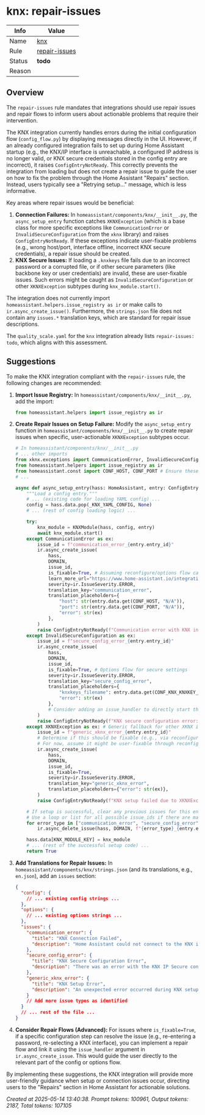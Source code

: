 # knx: repair-issues

| Info   | Value                                                                    |
|--------|--------------------------------------------------------------------------|
| Name   | [knx](https://www.home-assistant.io/integrations/knx/) |
| Rule   | [repair-issues](https://developers.home-assistant.io/docs/core/integration-quality-scale/rules/repair-issues)                                                     |
| Status | **todo**                                                                 |
| Reason |                                                                          |

## Overview

The `repair-issues` rule mandates that integrations should use repair issues and repair flows to inform users about actionable problems that require their intervention.

The KNX integration currently handles errors during the initial configuration flow (`config_flow.py`) by displaying messages directly in the UI. However, if an already configured integration fails to set up during Home Assistant startup (e.g., the KNX/IP interface is unreachable, a configured IP address is no longer valid, or KNX secure credentials stored in the config entry are incorrect), it raises `ConfigEntryNotReady`. This correctly prevents the integration from loading but does not create a repair issue to guide the user on how to fix the problem through the Home Assistant "Repairs" section. Instead, users typically see a "Retrying setup..." message, which is less informative.

Key areas where repair issues would be beneficial:
1.  **Connection Failures:** In `homeassistant/components/knx/__init__.py`, the `async_setup_entry` function catches `XKNXException` (which is a base class for more specific exceptions like `CommunicationError` or `InvalidSecureConfiguration` from the `xknx` library) and raises `ConfigEntryNotReady`. If these exceptions indicate user-fixable problems (e.g., wrong host/port, interface offline, incorrect KNX secure credentials), a repair issue should be created.
2.  **KNX Secure Issues:** If loading a `.knxkeys` file fails due to an incorrect password or a corrupted file, or if other secure parameters (like backbone key or user credentials) are invalid, these are user-fixable issues. Such errors might be caught as `InvalidSecureConfiguration` or other `XKNXException` subtypes during `knx_module.start()`.

The integration does not currently import `homeassistant.helpers.issue_registry as ir` or make calls to `ir.async_create_issue()`. Furthermore, the `strings.json` file does not contain any `issues.*` translation keys, which are standard for repair issue descriptions.

The `quality_scale.yaml` for the `knx` integration already lists `repair-issues: todo`, which aligns with this assessment.

## Suggestions

To make the KNX integration compliant with the `repair-issues` rule, the following changes are recommended:

1.  **Import Issue Registry:**
    In `homeassistant/components/knx/__init__.py`, add the import:
    ```python
    from homeassistant.helpers import issue_registry as ir
    ```

2.  **Create Repair Issues on Setup Failure:**
    Modify the `async_setup_entry` function in `homeassistant/components/knx/__init__.py` to create repair issues when specific, user-actionable `XKNXException` subtypes occur.

    ```python
    # In homeassistant/components/knx/__init__.py
    # ... other imports
    from xknx.exceptions import CommunicationError, InvalidSecureConfiguration, XKNXException # Ensure these are imported
    from homeassistant.helpers import issue_registry as ir
    from homeassistant.const import CONF_HOST, CONF_PORT # Ensure these are imported
    # ...

    async def async_setup_entry(hass: HomeAssistant, entry: ConfigEntry) -> bool:
        """Load a config entry."""
        # ... (existing code for loading YAML config) ...
        config = hass.data.pop(_KNX_YAML_CONFIG, None)
        # ... (rest of config loading logic) ...

        try:
            knx_module = KNXModule(hass, config, entry)
            await knx_module.start()
        except CommunicationError as ex:
            issue_id = f"communication_error_{entry.entry_id}"
            ir.async_create_issue(
                hass,
                DOMAIN,
                issue_id,
                is_fixable=True, # Assuming reconfigure/options flow can fix this
                learn_more_url="https://www.home-assistant.io/integrations/knx/#connection-problems", # Point to relevant docs
                severity=ir.IssueSeverity.ERROR,
                translation_key="communication_error",
                translation_placeholders={
                    "host": str(entry.data.get(CONF_HOST, "N/A")),
                    "port": str(entry.data.get(CONF_PORT, "N/A")),
                    "error": str(ex)
                },
            )
            raise ConfigEntryNotReady(f"Communication error with KNX interface: {ex}") from ex
        except InvalidSecureConfiguration as ex:
            issue_id = f"secure_config_error_{entry.entry_id}"
            ir.async_create_issue(
                hass,
                DOMAIN,
                issue_id,
                is_fixable=True, # Options flow for secure settings
                severity=ir.IssueSeverity.ERROR,
                translation_key="secure_config_error",
                translation_placeholders={
                    "knxkeys_filename": entry.data.get(CONF_KNX_KNXKEY_FILENAME, "N/A"),
                    "error": str(ex)
                },
                # Consider adding an issue_handler to directly start the options flow for secure settings
            )
            raise ConfigEntryNotReady(f"KNX secure configuration error: {ex}") from ex
        except XKNXException as ex: # Generic fallback for other XKNX issues during setup
            issue_id = f"generic_xknx_error_{entry.entry_id}"
            # Determine if this should be fixable (e.g., via reconfigure) or if it's informational
            # For now, assume it might be user-fixable through reconfiguration.
            ir.async_create_issue(
                hass,
                DOMAIN,
                issue_id,
                is_fixable=True,
                severity=ir.IssueSeverity.ERROR,
                translation_key="generic_xknx_error",
                translation_placeholders={"error": str(ex)},
            )
            raise ConfigEntryNotReady(f"KNX setup failed due to XKNXException: {ex}") from ex

        # If setup is successful, clear any previous issues for this entry
        # Use a loop or list for all possible issue_ids if there are many
        for error_type in ["communication_error", "secure_config_error", "generic_xknx_error"]:
            ir.async_delete_issue(hass, DOMAIN, f"{error_type}_{entry.entry_id}")

        hass.data[KNX_MODULE_KEY] = knx_module
        # ... (rest of the successful setup code) ...
        return True
    ```

3.  **Add Translations for Repair Issues:**
    In `homeassistant/components/knx/strings.json` (and its translations, e.g., `en.json`), add an `issues` section:
    ```json
    {
      "config": {
        // ... existing config strings ...
      },
      "options": {
        // ... existing options strings ...
      },
      "issues": {
        "communication_error": {
          "title": "KNX Connection Failed",
          "description": "Home Assistant could not connect to the KNX interface at `{host}:{port}`.\n\nPlease verify:\n- The KNX interface is powered on and connected to the network.\n- The IP address and port are correct in the KNX integration settings.\n- Your Home Assistant instance can reach the KNX interface on the network (check firewalls or routing).\n- If using tunneling, ensure a tunnel slot is available on the interface.\n\nError details: {error}"
        },
        "secure_config_error": {
          "title": "KNX Secure Configuration Error",
          "description": "There was an error with the KNX IP Secure configuration. This could be due to an incorrect password for the KNX Keyring file (`{knxkeys_filename}`), a corrupted keyring file, or invalid secure parameters (backbone key, user credentials).\n\nPlease check the KNX integration options and ensure your KNX Secure settings and/or keyring file are correct.\n\nError details: {error}"
        },
        "generic_xknx_error": {
          "title": "KNX Setup Error",
          "description": "An unexpected error occurred during KNX setup: {error}\n\nPlease check your KNX configuration and the Home Assistant logs for more details. You may need to reconfigure the KNX integration."
        }
        // Add more issue types as identified
      }
      // ... rest of the file ...
    }
    ```

4.  **Consider Repair Flows (Advanced):**
    For issues where `is_fixable=True`, if a specific configuration step can resolve the issue (e.g., re-entering a password, re-selecting a KNX interface), you can implement a repair flow and link it using the `issue_handler` argument in `ir.async_create_issue`. This would guide the user directly to the relevant part of the config or options flow.

By implementing these suggestions, the KNX integration will provide more user-friendly guidance when setup or connection issues occur, directing users to the "Repairs" section in Home Assistant for actionable solutions.

_Created at 2025-05-14 13:40:38. Prompt tokens: 100961, Output tokens: 2187, Total tokens: 107105_
